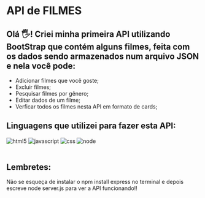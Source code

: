 # API de FILMES

## Olá 🖐️! Criei minha primeira API utilizando BootStrap que contém alguns filmes, feita com os dados sendo armazenados num arquivo JSON e nela você pode:<br/>
- Adicionar filmes que você goste;<br/>
- Excluir filmes;<br/>
- Pesquisar filmes por gênero;<br/>
- Editar dados de um filme;<br/>
- Verficar todos os filmes nesta API em formato de cards;<br/>

## Linguagens que utilizei para fazer esta API:
<div style="display: inline_block">
    <img align="center" alt="html5" src="https://img.shields.io/badge/HTML5-E34F26?style=for-the-badge&logo=html5&logoColor=white" />
    <img align="center" alt="javascript" src="https://img.shields.io/badge/JavaScript-F7DF1E?style=for-the-badge&logo=javascript&logoColor=black" />
    <img align="center" alt="css" src="https://img.shields.io/badge/CSS-239120?&style=for-the-badge&logo=css3&logoColor=white" />
    <img align="center" alt="node" src="https://img.shields.io/badge/Node.js-43853D?style=for-the-badge&logo=node.js&logoColor=white" />
</div><br/>

## Lembretes:
Não se esqueça de instalar o npm install express no terminal e depois escreve node server.js para ver a API funcionando!!
